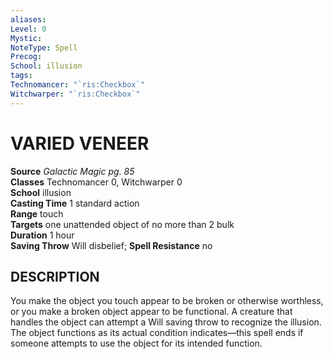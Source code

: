 ```yaml
---
aliases: 
Level: 0
Mystic: 
NoteType: Spell
Precog: 
School: illusion 
tags: 
Technomancer: "`ris:Checkbox`"
Witchwarper: "`ris:Checkbox`"
---
```

# VARIED VENEER

**Source** _Galactic Magic pg. 85_  
**Classes** Technomancer 0, Witchwarper 0  
**School** illusion  
**Casting Time** 1 standard action  
**Range** touch  
**Targets** one unattended object of no more than 2 bulk  
**Duration** 1 hour  
**Saving Throw** Will disbelief; **Spell Resistance** no

## DESCRIPTION

You make the object you touch appear to be broken or otherwise worthless, or you make a broken object appear to be functional. A creature that handles the object can attempt a Will saving throw to recognize the illusion. The object functions as its actual condition indicates—this spell ends if someone attempts to use the object for its intended function.